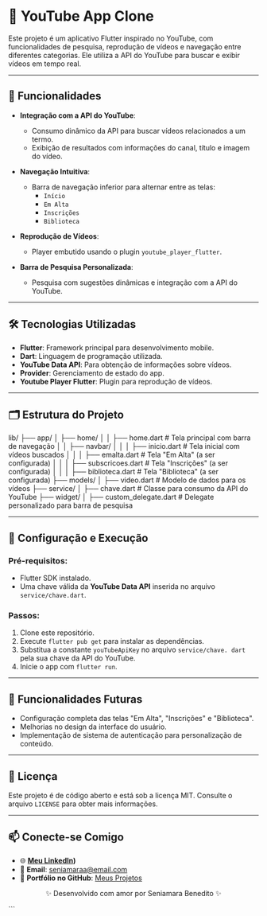 

# 🎥 YouTube App Clone

Este projeto é um aplicativo Flutter inspirado no YouTube, com 
funcionalidades de pesquisa, reprodução de vídeos e navegação 
entre diferentes categorias. Ele utiliza a API do YouTube para 
buscar e exibir vídeos em tempo real.

---

## 🚀 **Funcionalidades**

- **Integração com a API do YouTube**:
  - Consumo dinâmico da API para buscar vídeos relacionados a um 
termo.
  - Exibição de resultados com informações do canal, título e 
imagem do vídeo.

- **Navegação Intuitiva**:
  - Barra de navegação inferior para alternar entre as telas:
    - `Início`
    - `Em Alta`
    - `Inscrições`
    - `Biblioteca`

- **Reprodução de Vídeos**:
  - Player embutido usando o plugin `youtube_player_flutter`.

- **Barra de Pesquisa Personalizada**:
  - Pesquisa com sugestões dinâmicas e integração com a API do 
YouTube.

---

## 🛠️ **Tecnologias Utilizadas**

- **Flutter**: Framework principal para desenvolvimento mobile.
- **Dart**: Linguagem de programação utilizada.
- **YouTube Data API**: Para obtenção de informações sobre vídeos.
- **Provider**: Gerenciamento de estado do app.
- **Youtube Player Flutter**: Plugin para reprodução de vídeos.

---

## 🗂️ **Estrutura do Projeto**


lib/
├── app/
│   ├── home/
│   │   ├── home.dart            # Tela principal com barra de 
navegação
│   │   ├── navbar/
│   │   │   ├── inicio.dart      # Tela inicial com vídeos buscados
│   │   │   ├── emalta.dart      # Tela "Em Alta" (a ser 
configurada)
│   │   │   ├── subscricoes.dart # Tela "Inscrições" (a ser 
configurada)
│   │   │   ├── biblioteca.dart  # Tela "Biblioteca" (a ser 
configurada)
├── models/
│   ├── video.dart               # Modelo de dados para os vídeos
├── service/
│   ├── chave.dart               # Classe para consumo da API do 
YouTube
├── widget/
│   ├── custom_delegate.dart     # Delegate personalizado para 
barra de pesquisa


---

## 🔧 **Configuração e Execução**

### Pré-requisitos:
- Flutter SDK instalado.
- Uma chave válida da **YouTube Data API** inserida no arquivo 
`service/chave.dart`.

### Passos:
1. Clone este repositório.
2. Execute `flutter pub get` para instalar as dependências.
3. Substitua a constante `youTubeApiKey` no arquivo `service/chave.
dart` pela sua chave da API do YouTube.
4. Inicie o app com `flutter run`.

---

## 🌟 **Funcionalidades Futuras**

- Configuração completa das telas "Em Alta", "Inscrições" e 
"Biblioteca".
- Melhorias no design da interface do usuário.
- Implementação de sistema de autenticação para personalização de 
conteúdo.

---


## 📄 **Licença**

Este projeto é de código aberto e está sob a licença MIT. Consulte 
o arquivo `LICENSE` para obter mais informações.

---

## 📫 Conecte-se Comigo

- 🌐 **[Meu LinkedIn](https://www.linkedin.com/in/seniamara-benedito-04630731b?utm_source=share&utm_campaign=share_via&utm_content=profile&utm_medium=android_app))**
- 📧 **Email**: seniamaraa@email.com
- 📂 **Portfólio no GitHub**: [Meus 
Projetos](https://github.com/seniamara)

<p align="center">✨ Desenvolvido com amor 
por Seniamara Benedito ✨</p>```

